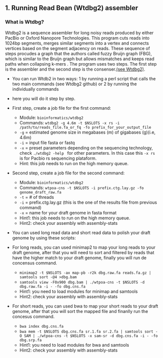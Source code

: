 ## 1. Running Read Bean (Wtdbg2) assembler

### What is Wtdbg?

Wtdbg2 is a sequence assembler for long noisy reads produced by either PacBio or Oxford Nanopore Technologies. This program cuts reads into 1024bp segments, merges similar segments into a vertex and connects vertices based on the segment adjacency on reads. These sequence of steps procudes a graph that the authors called fuzzy Bruijn graph (FBG), which is similar to the Bruijn graph but allows mismatches and keeps read paths when collapsing k-mers . The program uses two steps. The first step is the assembler and the second step is the consenser.[(see Wtdbg2)](https://github.com/ruanjue/wtdbg2).

* You can run Wtdb2 in two ways: 
1 by running a perl script that calls the two main commands (see Wtdbg2 github) or 
2 by running the individually commands

* here you will do it step by step.

* First step, create a job file for the first command:
	+ Module: ```bioinformatics/wtdbg2```
	+ Commands: ```wtdbg2 -g 4.6m -t $NSLOTS -x rs -i /path/to/reads_file.fa_or_fq -fo prefix_for_your_output_file```
	+ ```-g``` = estimated genome size in megabases (m) of gigabases (g)(i.e, 4.6m)  
	+ ```-i``` = input file fasta or fastq  
	+ ```-x``` = preset parameters depending on the sequencing technology, check ```./wtdbg2 -help ``` for other parameters. In this case this  ```-x rs``` is for Pacbio rs sequencing plataform.
	+ Hint: this job needs to run on the high memory queue. 
	
	
* Second step, create a job file for the second command:
	+ Module: ```bioinformatics/wtdbg2```
	+ Commands: ```wtpoa-cns -t $NSLOTS -i prefix.ctg.lay.gz -fo genome_draft_raw.fa```
	+ ```-t``` = # of threads
	+ ```-i``` = prefix.ctg.lay.gz (this is the one of the results file from previous command)
	+ ```-x``` = name for your draft genome in fasta format
	+ Hint1: this job needs to run on the high memory queue.
	+ Hint2: check your assembly with assembly-stats

* You can used long read data and short read data to polish your draft genome by using these scripts:

 + For long reads, you can used minimap2 to map your long reads to your draft genome, after that you will need to sort and filtered by reads that have the higher match to your draft genome, finally you will run de concensus command.
 
   + ```minimap2 -t $NSLOTS -ax map-pb -r2k dbg.raw.fa reads.fa.gz | samtools sort -@4 >dbg.bam```
   + ```samtools view -F0x900 dbg.bam | ./wtpoa-cns -t $NSLOTS -d dbg.raw.fa -i - -fo dbg.cns.fa```
   + Hint1: you need to load modules for minimap and samtools
   + Hint2: check your assembly with assembly-stats

 + For short reads, you can used bwa to map your short reads to your draft genome, after that you will sort the mapped file and finanlly run the concesus command.
 
   + ```bwa index dbg.cns.fa```
   + ```bwa mem -t $NSLOTS dbg.cns.fa sr.1.fa sr.2.fa | samtools sort -O SAM | ./wtpoa-cns -t $NSLOTS -x sam-sr -d dbg.cns.fa -i - -fo dbg.srp.fa```
   + Hint1: you need to load modules for bwa and samtools
   + Hint2: check your assembly with assembly-stats
